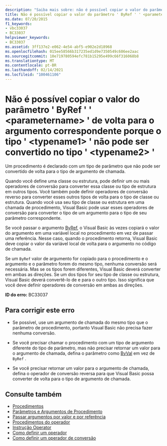 ```yaml
---
description: "Saiba mais sobre: não é possível copiar o valor do parâmetro ' ByRef ' ' <parametername> ' de volta para o argumento correspondente porque o tipo ' <typename1> ' não pode ser convertido no tipo ' <typename2> '"
title: Não é possível copiar o valor do parâmetro ' ByRef ' ' <parametername> ' de volta para o argumento correspondente porque o tipo ' <typename1> ' não pode ser convertido no tipo ' <typename2> '
ms.date: 07/20/2015
f1_keywords:
- vbc33037
- BC33037
helpviewer_keywords:
- BC33037
ms.assetid: 3ff137e2-e062-4e54-abf5-e902e2d18968
ms.openlocfilehash: 015ee58566b317235ed1d9e7350549c606ee2aac
ms.sourcegitcommit: 10e719780594efc781b15295e499c66f316068b8
ms.translationtype: MT
ms.contentlocale: pt-BR
ms.lasthandoff: 02/14/2021
ms.locfileid: "100461106"
---
```

# <a name="cannot-copy-the-value-of-byref-parameter-parametername-back-to-the-matching-argument-because-type-typename1-cannot-be-converted-to-type-typename2"></a>Não é possível copiar o valor do parâmetro ' ByRef ' ' \<parametername> ' de volta para o argumento correspondente porque o tipo ' \<typename1> ' não pode ser convertido no tipo ' \<typename2> '

Um procedimento é declarado com um tipo de parâmetro que não pode ser convertido de volta para o tipo de argumento de chamada.  
  
 Quando você define uma classe ou estrutura, pode definir um ou mais operadores de conversão para converter essa classe ou tipo de estrutura em outros tipos. Você também pode definir operadores de conversão reverso para converter esses outros tipos de volta para o tipo de classe ou estrutura. Quando você usa seu tipo de classe ou estrutura em uma chamada de procedimento, Visual Basic pode usar esses operadores de conversão para converter o tipo de um argumento para o tipo de seu parâmetro correspondente.  
  
 Se você passar o argumento [ByRef](../language-reference/modifiers/byref.md), o Visual Basic às vezes copiará o valor do argumento em uma variável local no procedimento em vez de passar uma referência. Nesse caso, quando o procedimento retorna, Visual Basic deve copiar o valor da variável local de volta para o argumento no código de chamada.  
  
 Se um `ByRef` valor de argumento for copiado para o procedimento e o argumento e o parâmetro forem do mesmo tipo, nenhuma conversão será necessária. Mas se os tipos forem diferentes, Visual Basic deverá converter em ambas as direções. Se um dos tipos for seu tipo de classe ou estrutura, Visual Basic deverá convertê-lo de e para o outro tipo. Isso significa que você deve definir operadores de conversão em ambas as direções.  
  
 **ID do erro:** BC33037  
  
## <a name="to-correct-this-error"></a>Para corrigir este erro  
  
- Se possível, use um argumento de chamada do mesmo tipo que o parâmetro de procedimento, portanto Visual Basic não precisa fazer nenhuma conversão.  
  
- Se você precisar chamar o procedimento com um tipo de argumento diferente do tipo de parâmetro, mas não precisar retornar um valor para o argumento de chamada, defina o parâmetro como [ByVal](../language-reference/modifiers/byval.md) em vez de `ByRef` .  
  
- Se você precisar retornar um valor para o argumento de chamada, defina o operador de conversão reversa para que Visual Basic possa converter de volta para o tipo de argumento de chamada.  
  
## <a name="see-also"></a>Consulte também

- [Procedimentos](../programming-guide/language-features/procedures/index.md)
- [Parâmetros e Argumentos de Procedimento](../programming-guide/language-features/procedures/procedure-parameters-and-arguments.md)
- [Passar argumentos por valor e por referência](../programming-guide/language-features/procedures/passing-arguments-by-value-and-by-reference.md)
- [Procedimentos do operador](../programming-guide/language-features/procedures/operator-procedures.md)
- [Instrução Operator](../language-reference/statements/operator-statement.md)
- [Como definir um operador](../programming-guide/language-features/procedures/how-to-define-an-operator.md)
- [Como definir um operador de conversão](../programming-guide/language-features/procedures/how-to-define-a-conversion-operator.md)
